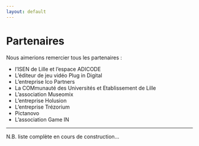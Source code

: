 ```yaml
---
layout: default
---
```


# Partenaires

Nous aimerions remercier tous les partenaires :

- l’ISEN de Lille et l’espace ADICODE
- L’éditeur de jeu vidéo Plug in Digital
- L’entreprise Ico Partners
- La COMmunauté des Universités et Etablissement de Lille
- L’association Museomix
- L’entreprise Holusion
- L’entreprise Trézorium
- Pictanovo
- L’association Game IN


----

N.B. liste complète en cours de construction...
